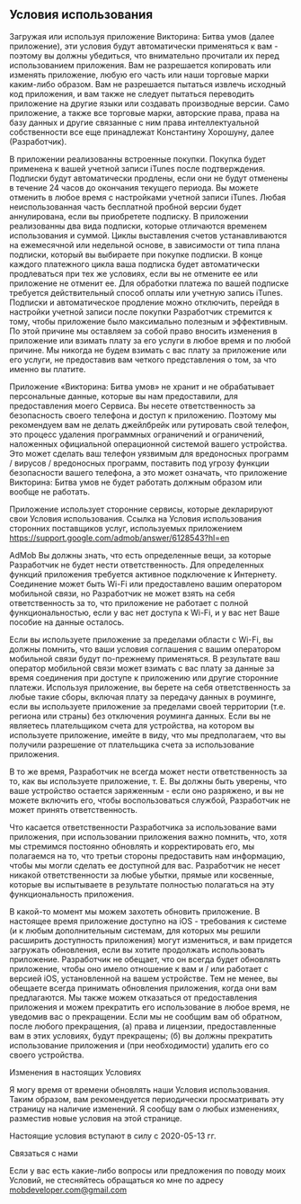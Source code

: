 ## Условия использования

Загружая или используя приложение Викторина: Битва умов (далее приложение), эти условия будут автоматически применяться к вам - поэтому вы должны убедиться, что внимательно прочитали их перед использованием приложения. Вам не разрешается копировать или изменять приложение, любую его часть или наши торговые марки каким-либо образом. Вам не разрешается пытаться извлечь исходный код приложения, и вам также не следует пытаться переводить приложение на другие языки или создавать производные версии. Само приложение, а также все торговые марки, авторские права, права на базу данных и другие связанные с ним права интеллектуальной собственности все еще принадлежат Константину Хорошуну, далее (Разработчик).

В приложении реализованны встроенные покупки. Покупка будет применена к вашей учетной записи iTunes после подтверждения. Подписки будут автоматически продлены, если они не будут отменены в течение 24 часов до окончания текущего периода. Вы можете отменить в любое время с настройками учетной записи iTunes. Любая неиспользованная часть бесплатной пробной версии будет аннулирована, если вы приобретете подписку. В приложении реализованны два вида подписки, которые отличаются временем использования и суммой. Циклы выставления счетов устанавливаются на ежемесячной или недельной основе, в зависимости от типа плана подписки, который вы выбираете при покупке подписки. В конце каждого платежного цикла ваша подписка будет автоматически продлеваться при тех же условиях, если вы не отмените ее или приложение не отменит ее. Для обработки платежа по вашей подписке требуется действительный способ оплаты или учетную запись iTunes. Подписки и автоматическое продление можно отключить, перейдя в настройки учетной записи после покупки
Разработчик стремится к тому, чтобы приложение было максимально полезным и эффективным. По этой причине мы оставляем за собой право вносить изменения в приложение или взимать плату за его услуги в любое время и по любой причине. Мы никогда не будем взимать с вас плату за приложение или его услуги, не предоставив вам четкого представления о том, за что именно вы платите.

Приложение «Викторина: Битва умов» не хранит и не обрабатывает персональные данные, которые вы нам предоставили, для предоставления моего Сервиса. Вы несете ответственность за безопасность своего телефона и доступ к приложению. Поэтому мы рекомендуем вам не делать джейлбрейк или рутировать свой телефон, это процесс удаления программных ограничений и ограничений, наложенных официальной операционной системой вашего устройства. Это может сделать ваш телефон уязвимым для вредоносных программ / вирусов / вредоносных программ, поставить под угрозу функции безопасности вашего телефона, а это может означать, что приложение Викторина: Битва умов не будет работать должным образом или вообще не работать.

Приложение использует сторонние сервисы, которые декларируют свои Условия использования.
Ссылка на Условия использования сторонних поставщиков услуг, используемых приложением
https://support.google.com/admob/answer/6128543?hl=en

AdMob
Вы должны знать, что есть определенные вещи, за которые Разработчик не будет нести ответственность. Для определенных функций приложения требуется активное подключение к Интернету. Соединение может быть Wi-Fi или предоставлено вашим оператором мобильной связи, но Разработчик не может взять на себя ответственность за то, что приложение не работает с полной функциональностью, если у вас нет доступа к Wi-Fi, и у вас нет Ваше пособие на данные осталось.

Если вы используете приложение за пределами области с Wi-Fi, вы должны помнить, что ваши условия соглашения с вашим оператором мобильной связи будут по-прежнему применяться. В результате ваш оператор мобильной связи может взимать с вас плату за данные за время соединения при доступе к приложению или другие сторонние платежи. Используя приложение, вы берете на себя ответственность за любые такие сборы, включая плату за передачу данных в роуминге, если вы используете приложение за пределами своей территории (т.е. региона или страны) без отключения роуминга данных. Если вы не являетесь плательщиком счета для устройства, на котором вы используете приложение, имейте в виду, что мы предполагаем, что вы получили разрешение от плательщика счета за использование приложения.

В то же время, Разработчик не всегда может нести ответственность за то, как вы используете приложение, т. Е. Вы должны быть уверены, что ваше устройство остается заряженным - если оно разряжено, и вы не можете включить его, чтобы воспользоваться службой, Разработчик не может принять ответственность.

Что касается ответственности Разработчика за использование вами приложения, при использовании приложения важно помнить, что, хотя мы стремимся постоянно обновлять и корректировать его, мы полагаемся на то, что третьи стороны предоставить нам информацию, чтобы мы могли сделать ее доступной для вас. Разработчик не несет никакой ответственности за любые убытки, прямые или косвенные, которые вы испытываете в результате полностью полагаться на эту функциональность приложения.

В какой-то момент мы можем захотеть обновить приложение. В настоящее время приложение доступно на iOS - требования к системе (и к любым дополнительным системам, для которых мы решили расширить доступность приложения) могут измениться, и вам придется загружать обновления, если вы хотите продолжать использовать приложение. Разработчик не обещает, что он всегда будет обновлять приложение, чтобы оно имело отношение к вам и / или работает с версией iOS, установленной на вашем устройстве. Тем не менее, вы обещаете всегда принимать обновления приложения, когда они вам предлагаются. Мы также можем отказаться от предоставления приложения и можем прекратить его использование в любое время, не уведомив вас о прекращении. Если мы не сообщим вам об обратном, после любого прекращения, (а) права и лицензии, предоставленные вам в этих условиях, будут прекращены; (б) вы должны прекратить использование приложения и (при необходимости) удалить его со своего устройства.

Изменения в настоящих Условиях

Я могу время от времени обновлять наши Условия использования. Таким образом, вам рекомендуется периодически просматривать эту страницу на наличие изменений. Я сообщу вам о любых изменениях, разместив новые условия на этой странице.

Настоящие условия вступают в силу с 2020-05-13 гг.

Связаться с нами

Если у вас есть какие-либо вопросы или предложения по поводу моих Условий, не стесняйтесь обращаться ко мне по адресу mobdeveloper.com@gmail.com
